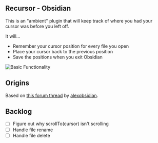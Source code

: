 ## Recursor - Obsidian

This is an "ambient" plugin that will keep track of where you had your cursor was before you left off.

It will...

- Remember your cursor position for every file you open 
- Place your cursor back to the previous position 
- Save the positions when you exit Obsidian

![Basic Functionality](https://github.com/akaalias/obsidian-recursor/blob/master/demo.gif?raw=true)

## Origins

Based on [this forum thread](https://forum.obsidian.md/t/remember-position-when-switching-between-notes/1719/) by [alexobsidian](https://forum.obsidian.md/u/alexobsidian/summary).

## Backlog
- [ ] Figure out why scrollTo(cursor) isn't scrolling
- [ ] Handle file rename
- [ ] Handle file delete
